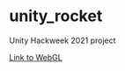 # unity_rocket
 Unity Hackweek 2021 project
 
 [Link to WebGL](https://play.unity.com/mg/other/tiny-rocket)
